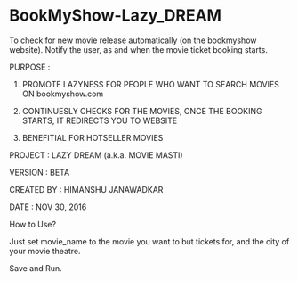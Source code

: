 # BookMyShow-Lazy_DREAM
To check for new movie release automatically (on the bookmyshow website). Notify the user, as and when the movie ticket booking starts.

PURPOSE	: 

1. PROMOTE LAZYNESS FOR PEOPLE WHO WANT TO SEARCH MOVIES ON bookmyshow.com

2. CONTINUESLY CHECKS FOR THE MOVIES, ONCE THE BOOKING STARTS, IT REDIRECTS YOU TO WEBSITE

3. BENEFITIAL FOR HOTSELLER MOVIES


PROJECT 		: LAZY DREAM (a.k.a. MOVIE MASTI)

VERSION			: BETA

CREATED BY 		: HIMANSHU JANAWADKAR

DATE 			: NOV 30, 2016


How to Use?

Just set movie_name to the movie you want to but tickets for, and the city of your movie theatre. 

Save and Run.
